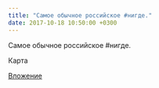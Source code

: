 ```yaml
---
title: "Самое обычное российское #нигде."
date: 2017-10-18 10:50:00 +0300
---
```


Самое обычное российское #нигде.

Карта

[Вложение](/assets/vk_photos/2/BrEbvOO_Z78.jpg)
